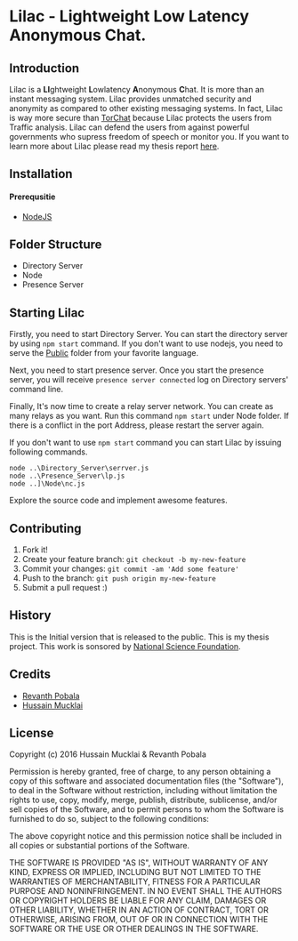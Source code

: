 # Lilac - Lightweight Low Latency Anonymous Chat.


## Introduction

Lilac is a <b>LI</b>ghtweight <b>L</b>owlatency <b>A</b>nonymous <b>C</b>hat. It is more than an instant messaging system. Lilac provides unmatched security and anonymity as compared to other existing messaging systems. In fact, Lilac is way more secure than [TorChat](https://github.com/prof7bit/TorChat) because Lilac protects the users from Traffic analysis. Lilac can defend the users from against powerful governments who supress freedom of speech or monitor you. If you want to learn more about Lilac please read my thesis report [here](revanthpobala.oom/thesis.pdf).


## Installation

#### Prerequsitie
* [NodeJS](nodejs.org)


## Folder Structure

* Directory Server
* Node
* Presence Server

## Starting Lilac

Firstly, you need to start Directory Server. You can start the directory server by using `npm start` command. If you don't want to use nodejs, you need to serve the [Public](https://github.com/revanthpobala/Lilac/tree/master/Directory_Server/public) folder from your favorite language.

Next, you need to start presence server. Once you start the presence server, you will receive `presence server connected` log on Directory servers' command line.

Finally, It's now time to create a relay server network. You can create as many relays as you want. Run this command `npm start` under Node folder. If there is a conflict in the port Address, please restart the server again.

If you don't want to use `npm start` command you can start Lilac by issuing following commands.

`node ..\Directory_Server\serrver.js`
<br>
`node ..\Presence_Server\lp.js`
<br>
`node ..]\Node\nc.js`

Explore the source code and implement awesome features.

## Contributing

1. Fork it!
2. Create your feature branch: `git checkout -b my-new-feature`
3. Commit your changes: `git commit -am 'Add some feature'`
4. Push to the branch: `git push origin my-new-feature`
5. Submit a pull request :)

## History

This is the Initial version that is released to the public. This is my thesis project. This work is sonsored by [National Science Foundation](https://www/nsf.gov).

## Credits

* [Revanth Pobala](revanthpobala.com)
* [Hussain Mucklai](linkedin.com/in/hussainmucklai)

## License

  Copyright (c) 2016 Hussain Mucklai & Revanth Pobala

  Permission is hereby granted, free of charge, to any person obtaining a copy of
  this software and associated documentation files (the "Software"), to deal
  in the Software without restriction, including without limitation the rights
  to use, copy, modify, merge, publish, distribute, sublicense, and/or sell
  copies of the Software, and to permit persons to whom the Software is
  furnished to do so, subject to the following conditions:

  The above copyright notice and this permission notice shall be
  included in all copies or substantial portions of the Software.

  THE SOFTWARE IS PROVIDED "AS IS", WITHOUT WARRANTY OF ANY KIND,
  EXPRESS OR IMPLIED, INCLUDING BUT NOT LIMITED TO THE WARRANTIES OF
  MERCHANTABILITY, FITNESS FOR A PARTICULAR PURPOSE AND NONINFRINGEMENT.
  IN NO EVENT SHALL THE AUTHORS OR COPYRIGHT HOLDERS BE LIABLE FOR ANY CLAIM,
  DAMAGES OR OTHER LIABILITY, WHETHER IN AN ACTION OF CONTRACT, TORT OR
  OTHERWISE, ARISING FROM, OUT OF OR IN CONNECTION WITH THE SOFTWARE
  OR THE USE OR OTHER DEALINGS IN THE SOFTWARE.
